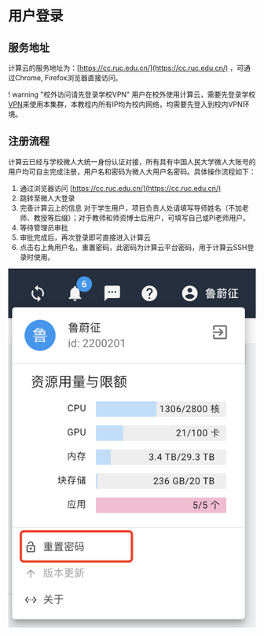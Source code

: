 # 用户登录

## 服务地址

计算云的服务地址为：[https://cc.ruc.edu.cn/](https://cc.ruc.edu.cn/) ，可通过Chrome, Firefox浏览器直接访问。

! warning "校外访问请先登录学校VPN"
   用户在校外使用计算云，需要先登录学校[VPN](https://vpn.ruc.edu.cn/)来使用本集群，本教程内所有IP均为校内网络，均需要先登入到校内VPN环境。

## 注册流程

计算云已经与学校微人大统一身份认证对接，所有具有中国人民大学微人大账号的用户均可自主完成注册，用户名和密码为微人大用户名密码。具体操作流程如下：

1. 通过浏览器访问 [https://cc.ruc.edu.cn/](https://cc.ruc.edu.cn/)
2. 跳转至微人大登录
3. 完善计算云上的信息
   对于学生用户，项目负责人处请填写导师姓名（不加老师、教授等后缀）；对于教师和师资博士后用户，可填写自己或PI老师用户。
4. 等待管理员审批
5. 审批完成后，再次登录即可直接进入计算云
6. 点击右上角用户名，重置密码，此密码为计算云平台密码，用于计算云SSH登录时使用。

![重置密码](../images/reset_passwd.png)